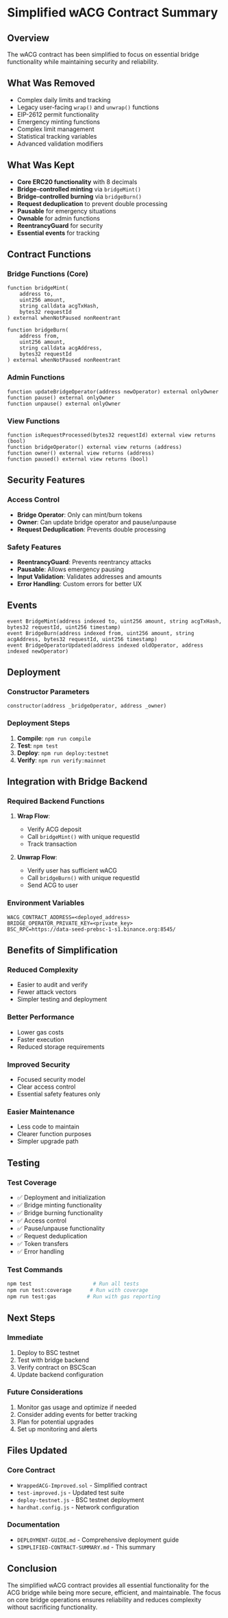 # Simplified wACG Contract Summary

## Overview
The wACG contract has been simplified to focus on essential bridge functionality while maintaining security and reliability.

## What Was Removed
- Complex daily limits and tracking
- Legacy user-facing `wrap()` and `unwrap()` functions
- EIP-2612 permit functionality
- Emergency minting functions
- Complex limit management
- Statistical tracking variables
- Advanced validation modifiers

## What Was Kept
- **Core ERC20 functionality** with 8 decimals
- **Bridge-controlled minting** via `bridgeMint()`
- **Bridge-controlled burning** via `bridgeBurn()`
- **Request deduplication** to prevent double processing
- **Pausable** for emergency situations
- **Ownable** for admin functions
- **ReentrancyGuard** for security
- **Essential events** for tracking

## Contract Functions

### Bridge Functions (Core)
```solidity
function bridgeMint(
    address to,
    uint256 amount,
    string calldata acgTxHash,
    bytes32 requestId
) external whenNotPaused nonReentrant

function bridgeBurn(
    address from,
    uint256 amount,
    string calldata acgAddress,
    bytes32 requestId
) external whenNotPaused nonReentrant
```

### Admin Functions
```solidity
function updateBridgeOperator(address newOperator) external onlyOwner
function pause() external onlyOwner
function unpause() external onlyOwner
```

### View Functions
```solidity
function isRequestProcessed(bytes32 requestId) external view returns (bool)
function bridgeOperator() external view returns (address)
function owner() external view returns (address)
function paused() external view returns (bool)
```

## Security Features

### Access Control
- **Bridge Operator**: Only can mint/burn tokens
- **Owner**: Can update bridge operator and pause/unpause
- **Request Deduplication**: Prevents double processing

### Safety Features
- **ReentrancyGuard**: Prevents reentrancy attacks
- **Pausable**: Allows emergency pausing
- **Input Validation**: Validates addresses and amounts
- **Error Handling**: Custom errors for better UX

## Events
```solidity
event BridgeMint(address indexed to, uint256 amount, string acgTxHash, bytes32 requestId, uint256 timestamp)
event BridgeBurn(address indexed from, uint256 amount, string acgAddress, bytes32 requestId, uint256 timestamp)
event BridgeOperatorUpdated(address indexed oldOperator, address indexed newOperator)
```

## Deployment

### Constructor Parameters
```solidity
constructor(address _bridgeOperator, address _owner)
```

### Deployment Steps
1. **Compile**: `npm run compile`
2. **Test**: `npm test`
3. **Deploy**: `npm run deploy:testnet`
4. **Verify**: `npm run verify:mainnet`

## Integration with Bridge Backend

### Required Backend Functions
1. **Wrap Flow**:
   - Verify ACG deposit
   - Call `bridgeMint()` with unique requestId
   - Track transaction

2. **Unwrap Flow**:
   - Verify user has sufficient wACG
   - Call `bridgeBurn()` with unique requestId
   - Send ACG to user

### Environment Variables
```env
WACG_CONTRACT_ADDRESS=<deployed_address>
BRIDGE_OPERATOR_PRIVATE_KEY=<private_key>
BSC_RPC=https://data-seed-prebsc-1-s1.binance.org:8545/
```

## Benefits of Simplification

### Reduced Complexity
- Easier to audit and verify
- Fewer attack vectors
- Simpler testing and deployment

### Better Performance
- Lower gas costs
- Faster execution
- Reduced storage requirements

### Improved Security
- Focused security model
- Clear access control
- Essential safety features only

### Easier Maintenance
- Less code to maintain
- Clearer function purposes
- Simpler upgrade path

## Testing

### Test Coverage
- ✅ Deployment and initialization
- ✅ Bridge minting functionality
- ✅ Bridge burning functionality
- ✅ Access control
- ✅ Pause/unpause functionality
- ✅ Request deduplication
- ✅ Token transfers
- ✅ Error handling

### Test Commands
```bash
npm test                    # Run all tests
npm run test:coverage      # Run with coverage
npm run test:gas          # Run with gas reporting
```

## Next Steps

### Immediate
1. Deploy to BSC testnet
2. Test with bridge backend
3. Verify contract on BSCScan
4. Update backend configuration

### Future Considerations
1. Monitor gas usage and optimize if needed
2. Consider adding events for better tracking
3. Plan for potential upgrades
4. Set up monitoring and alerts

## Files Updated

### Core Contract
- `WrappedACG-Improved.sol` - Simplified contract
- `test-improved.js` - Updated test suite
- `deploy-testnet.js` - BSC testnet deployment
- `hardhat.config.js` - Network configuration

### Documentation
- `DEPLOYMENT-GUIDE.md` - Comprehensive deployment guide
- `SIMPLIFIED-CONTRACT-SUMMARY.md` - This summary

## Conclusion

The simplified wACG contract provides all essential functionality for the ACG bridge while being more secure, efficient, and maintainable. The focus on core bridge operations ensures reliability and reduces complexity without sacrificing functionality. 